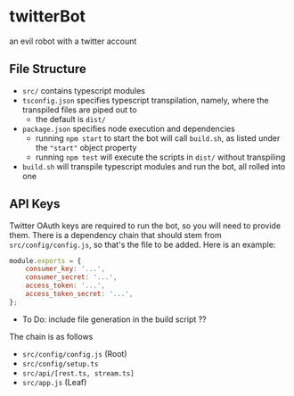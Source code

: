 # twitterBot
an evil robot with a twitter account

## File Structure
- `src/` contains typescript modules
- `tsconfig.json` specifies typescript transpilation,
namely, where the transpiled files are piped out to
    - the default is `dist/`
- `package.json` specifies node execution and dependencies
    - running `npm start` to start the bot will call `build.sh`,
    as listed under the `"start"` object property
    - running `npm test` will execute the scripts in `dist/` without transpiling
- `build.sh` will transpile typescript modules and run the bot, all rolled into one

## API Keys
Twitter OAuth keys are required to run the bot, so you will need to provide them.
There is a dependency chain that should stem from `src/config/config.js`, so that's the file to be added.  Here is an example:
```javascript
module.exports = {
    consumer_key: '...',
    consumer_secret: '...',
    access_token: '...',
    access_token_secret: '...',
};
```
- To Do: include file generation in the build script ??

The chain is as follows
- `src/config/config.js` (Root)
- `src/config/setup.ts`
- `src/api/[rest.ts, stream.ts]`
- `src/app.js` (Leaf)